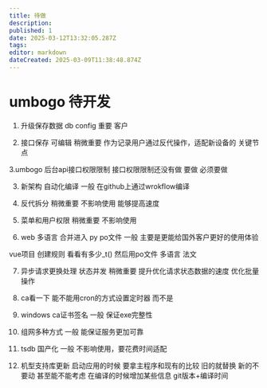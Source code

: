 ```yaml
---
title: 待做
description: 
published: 1
date: 2025-03-12T13:32:05.287Z
tags: 
editor: markdown
dateCreated: 2025-03-09T11:38:48.874Z
---
```


# umbogo 待开发
1. 升级保存数据 db config
重要 客户

2. 接口保存 可编辑
稍微重要 作为记录用户通过反代操作，适配新设备的 关键节点

3.umbogo 后台api接口权限限制
接口权限限制还没有做 要做 必须要做

3. 新架构 自动化编译
一般 在github上通过wrokflow编译

4. 反代拆分
稍微重要 不影响使用 能够提高速度

5. 菜单和用户权限 
稍微重要 不影响使用

6. web 多语言 合并进入 py po文件
一般 主要是更能给国外客户更好的使用体验

vue项目 创建规则
看看有多少_t()
然后用po文件
多语言 法文

7. 异步请求更换处理 状态并发
稍微重要 提升优化请求状态数据的速度 优化批量操作

8. ca看一下 能不能用cron的方式设置定时器 而不是

9. windows ca证书签名
一般 保证exe完整性

10. 组网多种方式
一般 能保证服务更加可靠

10. tsdb 国产化
一般 不影响使用，要花费时间适配

11. 机型支持库更新
启动应用的时候 要拿主程序和现有的比较
旧的就替换 
新的不要动
甚至能不能考虑 在编译的时候增加某些信息 git版本+编译时间